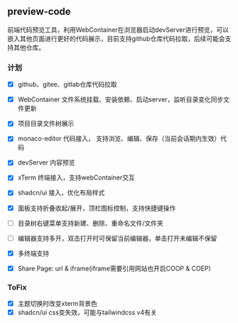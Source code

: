 ## preview-code

前端代码预览工具，利用WebContainer在浏览器启动devServer进行预览，可以嵌入其他页面进行更好的代码展示，目前支持github仓库代码拉取，后续可能会支持其他仓库。

### 计划

- [x] github、gitee、gitlab仓库代码拉取
- [x] WebContainer 文件系统挂载、安装依赖、启动server，监听目录变化同步文件更新
- [x] 项目目录文件树展示
- [x] monaco-editor 代码接入， 支持浏览、编辑、保存（当前会话期内生效）代码
- [x] devServer 内容预览
- [x] xTerm 终端接入，支持webContainer交互
- [x] shadcn/ui 接入，优化布局样式
- [x] 面板支持折叠收起/展开，顶栏图标控制，支持快捷键操作
- [ ] 目录树右键菜单支持新建、删除、重命名文件/文件夹
- [ ] 编辑器支持多开，双击打开时可保留当前编辑器，单击打开未编辑不保留
- [x] 多终端支持
- [x] Share Page: url & iframe(iframe需要引用网站也开启COOP & COEP)


### ToFix

- [x] 主题切换时改变xterm背景色
- [x] shadcn/ui css变失效，可能与tailwindcss v4有关
